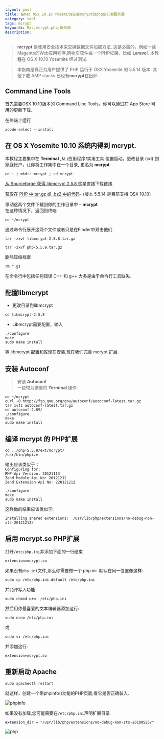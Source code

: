```yaml
---
layout: post
title: 在Mac OSX 10.10 Yosemite安装mcrypt的php到开发服务器
category: tool
tags: mcrypt
keywords: Mac,mcrypt,php,服务器
description: 
---  
```


> **mcrypt** 是使用安全技术来交换数据文件加密方法. 这是必需的，例如一些Magento的Web应用程序,购物车软件或一个PHP框架，比如 **Laravel**. 本教程在 OS X 10.10 Yosemite 经过测试.

>本指南是真正为用户提供了 PHP 运行于 OSX Yosemite 的 5.5.14 版本. 其他下载 AMP stacks 已经有**mcrypt**在出炉.  

## Command Line Tools  

首先需要OSX 10.10版本的 Command Line Tools，你可以通过在 App Store 可用的更新下载.

在终端上运行

```
xcode-select --install
```

## 在 OS X Yosemite 10.10 系统内得到 mcrypt.

本教程主要集中在 **Terminal** ,从 /应用程序/实用工具 位置启动。更改目录 (cd) 到 家庭帐户，让你将工作集中在一个目录, 更名为 **mcrypt**

```
cd ~ ; mkdir mcrypt ; cd mcrypt
```

[从 Sourceforge 获得 libmcrypt 2.5.8,](http://sourceforge.net/projects/mcrypt/files/Libmcrypt/2.5.8/libmcrypt-2.5.8.tar.gz/download)这是直接下载链接.

[获取在 PHP 中 tar.gz 或 .bz2 中的代码](http://php.net/releases/index.php)- (版本 5.5.14 是目前支持 OSX 10.10)

移动这两个文件下载到你的工作目录中 – **mcrypt**   
在这种情况下，返回到终端

```
cd ~/mcrypt
```

通过命令行展开这两个文件或者只是在Finder中双击他们:

```
tar -zxvf libmcrypt-2.5.8.tar.gz
```

```
tar -zxvf php-5.5.9.tar.gz
```

删除压缩档案

```
rm *.gz
```

在命令行中包括任何错误 C++ 和 g++ 大多是由于命令行工具缺失.

## 配置libmcrypt

* 更改目录到libmcrypt

```
cd libmcrypt-2.5.8
```

* Libmcrypt需要配置，输入

```
./configure
make
sudo make install
```

等 libmcrypt 配置和库现在安装,现在我们完善 mcrypt 扩展.

## 安装 Autoconf

> 安装 **Autoconf**   
> 一些较为繁重的 **Terminal** 操作:

```
cd ~/mcrypt
curl -O http://ftp.gnu.org/gnu/autoconf/autoconf-latest.tar.gz
tar xvfz autoconf-latest.tar.gz
cd autoconf-2.69/
./configure
make
sudo make install
```

## 编译 mcrypt 的 PHP扩展

```
cd ../php-5.5.9/ext/mcrypt/
/usr/bin/phpize
```
输出应该类似于：  
`Configuring for:`  
`PHP Api Version: 20121113`  
`Zend Module Api No: 20121212`  
`Zend Extension Api No: 220121212`  
  
```
./configure
make
sudo make install
```  
  
这样做的结果应该类似于:

`Installing shared extensions:  /usr/lib/php/extensions/no-debug-non-zts-20121212/`

## 启用 mcrypt.so PHP扩展

打开`/etc/php.ini`并添加下面的一行结束

```
extension=mcrypt.so
```

如果没有`php.ini`文件,那么你需要做一个 php.ini .默认在同一位置像这样:

```
sudo cp /etc/php.ini.default /etc/php.ini
```
并允许写入功能

```
sudo chmod u+w  /etc/php.ini
```
然后用你最喜爱的文本编辑器添加这行:

```
sudo nano /etc/php.ini
```

或

```
sudo vi /etc/php.ini
```
并添加这行:

```
extension=mcrypt.so
```

## 重新启动 Apache

```
sudo apachectl restart
```

就这样，创建一个带phpinfo()功能的PHP页面;看它是否正确装入.

![phpinfo](http://image.weiosx.com/osx-yosemite-mcrypt.png)

如果没有加载,您可能需要在`/etc/php.ini`声明扩展目录

```
extension_dir = "/usr/lib/php/extensions/no-debug-non-zts-20100525/"
```

![php](http://image.weiosx.com/php-extension-directory-lion-mcrypt1.png)